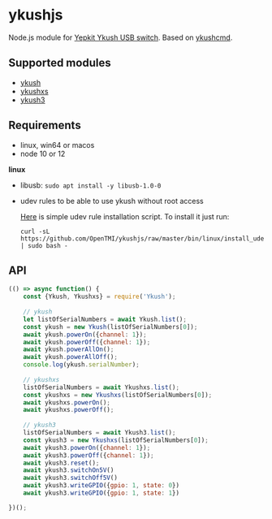 # ykushjs
Node.js module for [Yepkit Ykush USB switch](https://www.yepkit.com/products/ykush).
Based on [ykushcmd](https://github.com/Yepkit/ykush).

## Supported modules

* [ykush](https://www.yepkit.com/products/ykush)
* [ykushxs](https://www.yepkit.com/product/300115/YKUSHXS)
* [ykush3](https://www.yepkit.com/product/300110/YKUSH3)


## Requirements
* linux, win64 or macos
* node 10 or 12

**linux**
* libusb: `sudo apt install -y libusb-1.0-0`
* udev rules to be able to use ykush without root access

    [Here](bin/linux/install_udev.sh) is simple udev rule installation script. To install it just run:
    ```
    curl -sL https://github.com/OpenTMI/ykushjs/raw/master/bin/linux/install_udev.sh | sudo bash -
    ```


## API

```js
(() => async function() {
    const {Ykush, Ykushxs} = require('Ykush');
    
    // ykush
    let listOfSerialNumbers = await Ykush.list();
    const ykush = new Ykush(listOfSerialNumbers[0]);
    await ykush.powerOn({channel: 1});
    await ykush.powerOff({channel: 1});
    await ykush.powerAllOn();
    await ykush.powerAllOff();
    console.log(ykush.serialNumber);
    
    // ykushxs
    listOfSerialNumbers = await Ykushxs.list();
    const ykushxs = new Ykushxs(listOfSerialNumbers[0]);
    await ykushxs.powerOn();
    await ykushxs.powerOff();
    
    // ykush3
    listOfSerialNumbers = await Ykush3.list();
    const ykush3 = new Ykushxs(listOfSerialNumbers[0]);
    await ykush3.powerOn({channel: 1});
    await ykush3.powerOff({channel: 1});
    await ykush3.reset();
    await ykush3.switchOn5V()
    await ykush3.switchOff5V()
    await ykush3.writeGPIO({gpio: 1, state: 0})
    await ykush3.writeGPIO({gpio: 1, state: 1})

})();
```
